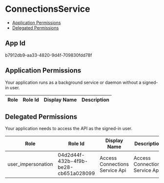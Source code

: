 # ConnectionsService
- [Application Permissions](#application-permissions)
- [Delegated Permissions](#delegated-permissions)

## App Id
b7912db9-aa33-4820-9d4f-709830fdd78f

## Application Permissions
Your application runs as a background service or daemon without a signed-in user.

| Role | Role Id | Display Name | Description |
|---|---|---|---|

## Delegated Permissions
Your application needs to access the API as the signed-in user. 

| Role | Role Id | Display Name | Description |
|---|---|---|---|
| user_impersonation | 04d2d44f-432b-4f9b-be28-cb651a028099 | Access Connections Service Api | Access Connections Service Api |

